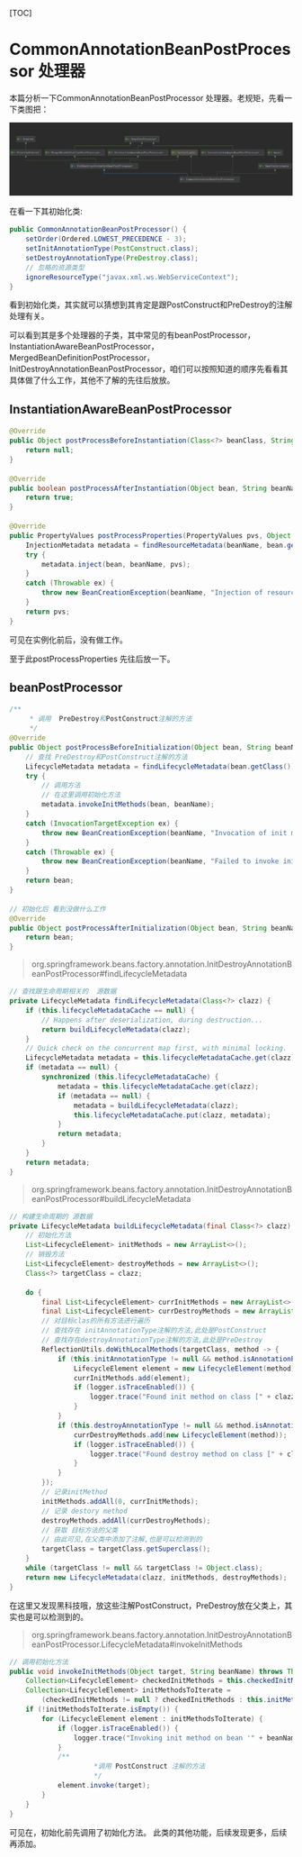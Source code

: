 [TOC]

# CommonAnnotationBeanPostProcessor 处理器

本篇分析一下CommonAnnotationBeanPostProcessor 处理器。老规矩，先看一下类图把：

![](../../image/spring/CommonAnnotationBeanPostProcessor.png)

在看一下其初始化类:

```java
public CommonAnnotationBeanPostProcessor() {
    setOrder(Ordered.LOWEST_PRECEDENCE - 3);
    setInitAnnotationType(PostConstruct.class);
    setDestroyAnnotationType(PreDestroy.class);
    // 忽略的资源类型
    ignoreResourceType("javax.xml.ws.WebServiceContext");
}
```

看到初始化类，其实就可以猜想到其肯定是跟PostConstruct和PreDestroy的注解处理有关。

可以看到其是多个处理器的子类，其中常见的有beanPostProcessor，InstantiationAwareBeanPostProcessor，MergedBeanDefinitionPostProcessor，InitDestroyAnnotationBeanPostProcessor，咱们可以按照知道的顺序先看看其具体做了什么工作，其他不了解的先往后放放。

## InstantiationAwareBeanPostProcessor

```java
@Override
public Object postProcessBeforeInstantiation(Class<?> beanClass, String beanName) {
    return null;
}

@Override
public boolean postProcessAfterInstantiation(Object bean, String beanName) {
    return true;
}

@Override
public PropertyValues postProcessProperties(PropertyValues pvs, Object bean, String beanName) {
    InjectionMetadata metadata = findResourceMetadata(beanName, bean.getClass(), pvs);
    try {
        metadata.inject(bean, beanName, pvs);
    }
    catch (Throwable ex) {
        throw new BeanCreationException(beanName, "Injection of resource dependencies failed", ex);
    }
    return pvs;
}
```

可见在实例化前后，没有做工作。

至于此postProcessProperties 先往后放一下。



## beanPostProcessor

```java
/**
	 * 调用  PreDestroy和PostConstruct注解的方法
	 */
@Override
public Object postProcessBeforeInitialization(Object bean, String beanName) throws BeansException {
    // 查找 PreDestroy和PostConstruct注解的方法
    LifecycleMetadata metadata = findLifecycleMetadata(bean.getClass());
    try {
        // 调用方法
        // 在这里调用初始化方法
        metadata.invokeInitMethods(bean, beanName);
    }
    catch (InvocationTargetException ex) {
        throw new BeanCreationException(beanName, "Invocation of init method failed", ex.getTargetException());
    }
    catch (Throwable ex) {
        throw new BeanCreationException(beanName, "Failed to invoke init method", ex);
    }
    return bean;
}

// 初始化后 看到没做什么工作
@Override
public Object postProcessAfterInitialization(Object bean, String beanName) throws BeansException {
    return bean;
}
```

> org.springframework.beans.factory.annotation.InitDestroyAnnotationBeanPostProcessor#findLifecycleMetadata

```java
// 查找跟生命周期相关的  源数据
private LifecycleMetadata findLifecycleMetadata(Class<?> clazz) {
    if (this.lifecycleMetadataCache == null) {
        // Happens after deserialization, during destruction...
        return buildLifecycleMetadata(clazz);
    }
    // Quick check on the concurrent map first, with minimal locking.
    LifecycleMetadata metadata = this.lifecycleMetadataCache.get(clazz);
    if (metadata == null) {
        synchronized (this.lifecycleMetadataCache) {
            metadata = this.lifecycleMetadataCache.get(clazz);
            if (metadata == null) {
                metadata = buildLifecycleMetadata(clazz);
                this.lifecycleMetadataCache.put(clazz, metadata);
            }
            return metadata;
        }
    }
    return metadata;
}
```

> org.springframework.beans.factory.annotation.InitDestroyAnnotationBeanPostProcessor#buildLifecycleMetadata

```java
// 构建生命周期的 源数据
private LifecycleMetadata buildLifecycleMetadata(final Class<?> clazz) {
    // 初始化方法
    List<LifecycleElement> initMethods = new ArrayList<>();
    // 销毁方法
    List<LifecycleElement> destroyMethods = new ArrayList<>();
    Class<?> targetClass = clazz;

    do {
        final List<LifecycleElement> currInitMethods = new ArrayList<>();
        final List<LifecycleElement> currDestroyMethods = new ArrayList<>();
        // 对目标clas的所有方法进行遍历
        // 查找存在 initAnnotationType注解的方法,此处是PostConstruct
        // 查找存在destroyAnnotationType注解的方法,此处是PreDestroy
        ReflectionUtils.doWithLocalMethods(targetClass, method -> {
            if (this.initAnnotationType != null && method.isAnnotationPresent(this.initAnnotationType)) {
                LifecycleElement element = new LifecycleElement(method);
                currInitMethods.add(element);
                if (logger.isTraceEnabled()) {
                    logger.trace("Found init method on class [" + clazz.getName() + "]: " + method);
                }
            }
            if (this.destroyAnnotationType != null && method.isAnnotationPresent(this.destroyAnnotationType)) {
                currDestroyMethods.add(new LifecycleElement(method));
                if (logger.isTraceEnabled()) {
                    logger.trace("Found destroy method on class [" + clazz.getName() + "]: " + method);
                }
            }
        });
        // 记录initMethod
        initMethods.addAll(0, currInitMethods);
        // 记录 destory method
        destroyMethods.addAll(currDestroyMethods);
        // 获取 目标方法的父类
        // 由此可见,在父类中添加了注解,也是可以检测到的
        targetClass = targetClass.getSuperclass();
    }
    while (targetClass != null && targetClass != Object.class);
    return new LifecycleMetadata(clazz, initMethods, destroyMethods);
}
```

在这里又发现黑科技哦，放这些注解PostConstruct，PreDestroy放在父类上，其实也是可以检测到的。

> org.springframework.beans.factory.annotation.InitDestroyAnnotationBeanPostProcessor.LifecycleMetadata#invokeInitMethods

```java
// 调用初始化方法
public void invokeInitMethods(Object target, String beanName) throws Throwable {
    Collection<LifecycleElement> checkedInitMethods = this.checkedInitMethods;
    Collection<LifecycleElement> initMethodsToIterate =
        (checkedInitMethods != null ? checkedInitMethods : this.initMethods);
    if (!initMethodsToIterate.isEmpty()) {
        for (LifecycleElement element : initMethodsToIterate) {
            if (logger.isTraceEnabled()) {
                logger.trace("Invoking init method on bean '" + beanName + "': " + element.getMethod());
            }
            /**
					 *调用 PostConstruct 注解的方法
 					 */
            element.invoke(target);
        }
    }
}
```

可见在，初始化前先调用了初始化方法。 此类的其他功能，后续发现更多，后续再添加。











































































